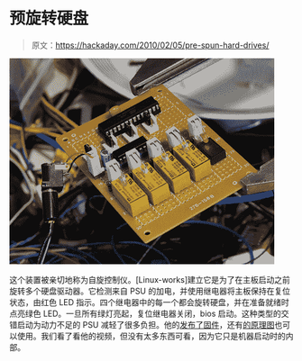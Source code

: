 # 预旋转硬盘

> 原文：<https://hackaday.com/2010/02/05/pre-spun-hard-drives/>

![](img/a48c402610b875f79ed07512909d07b7.png "spinmaster")

这个装置被亲切地称为自旋控制仪。[Linux-works]建立它是为了在主板启动之前旋转多个硬盘驱动器。它检测来自 PSU 的加电，并使用继电器将主板保持在复位状态，由红色 LED 指示。四个继电器中的每一个都会旋转硬盘，并在准备就绪时点亮绿色 LED。一旦所有绿灯亮起，复位继电器关闭，bios 启动。这种类型的交错启动为动力不足的 PSU 减轻了很多负担。他的[发布了固件](http://www.netstuff.org/spinmaster/)，还有[的原理图](http://www.flickr.com/photos/linux-works/4324470636/)也可以使用。我们看了看他的视频，但没有太多东西可看，因为它只是机器启动时的内部。